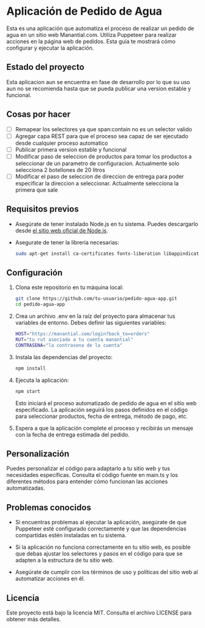 # Aplicación de Pedido de Agua

Esta es una aplicación que automatiza el proceso de realizar un pedido de agua en un sitio web Manantial.com. Utiliza Puppeteer para realizar acciones en la página web de pedidos. Esta guía te mostrará cómo configurar y ejecutar la aplicación.

## Estado del proyecto

Esta aplicacion aun se encuentra en fase de desarrollo por lo que su uso aun no se recomienda hasta que se pueda publicar una version estable y funcional. 

## Cosas por hacer

- [ ] Remapear los selectores ya que span:contain no es un selector valido
- [ ] Agregar capa REST para que el proceso sea capaz de ser ejecutado desde cualquier proceso automatico 
- [ ] Publicar primera version estable y funcional
- [ ] Modificar paso de seleccion de productos para tomar los productos a seleccionar de un parametro de configuracion. Actualmente solo selecciona 2 botellones de 20 litros
- [ ] Modificar el paso de seleccion de direccion de entrega para poder especificar la direccion a seleccionar. Actualmente selecciona la primera que sale

## Requisitos previos

- Asegúrate de tener instalado Node.js en tu sistema. Puedes descargarlo desde [el sitio web oficial de Node.js](https://nodejs.org/).

- Asegurate de tener la libreria necesarias:
    ```bash
    sudo apt-get install ca-certificates fonts-liberation libappindicator3-1 libasound2 libatk-bridge2.0-0 libatk1.0-0 libc6 libcairo2 libcups2 libdbus-1-3 libexpat1 libfontconfig1 libgbm1 libgcc1 libglib2.0-0 libgtk-3-0 libnspr4 libnss3 libpango-1.0-0 libpangocairo-1.0-0 libstdc++6 libx11-6 libx11-xcb1 libxcb1 libxcomposite1 libxcursor1 libxdamage1 libxext6 libxfixes3 libxi6 libxrandr2 libxrender1 libxss1 libxtst6 lsb-release wget xdg-utils
    ```

## Configuración

1. Clona este repositorio en tu máquina local:

   ```bash
   git clone https://github.com/tu-usuario/pedido-agua-app.git
   cd pedido-agua-app
   ``` 
    

2. Crea un archivo .env en la raíz del proyecto para almacenar tus variables de entorno. Debes definir las siguientes variables:

    ```bash
    HOST="https://manantial.com/login?back_to=orders"
    RUT="tu rut asociado a tu cuenta manantial"
    CONTRASENA="la contrasena de la cuenta"
    ``` 
    

3. Instala las dependencias del proyecto:

    ```bash
    npm install
    ``` 
    

4. Ejecuta la aplicación:
    ```bash
    npm start
    ``` 

    Esto iniciará el proceso automatizado de pedido de agua en el sitio web especificado. La aplicación seguirá los pasos definidos en el código para seleccionar productos, fecha de entrega, método de pago, etc.

5. Espera a que la aplicación complete el proceso y recibirás un mensaje con la fecha de entrega estimada del pedido.


## Personalización


Puedes personalizar el código para adaptarlo a tu sitio web y tus necesidades específicas. Consulta el código fuente en main.ts y los diferentes métodos para entender cómo funcionan las acciones automatizadas.

## Problemas conocidos
- Si encuentras problemas al ejecutar la aplicación, asegúrate de que Puppeteer esté configurado correctamente y que las dependencias compartidas estén instaladas en tu sistema.

- Si la aplicación no funciona correctamente en tu sitio web, es posible que debas ajustar los selectores y pasos en el código para que se adapten a la estructura de tu sitio web.

- Asegúrate de cumplir con los términos de uso y políticas del sitio web al automatizar acciones en él.

## Licencia

Este proyecto está bajo la licencia MIT. Consulta el archivo LICENSE para obtener más detalles.